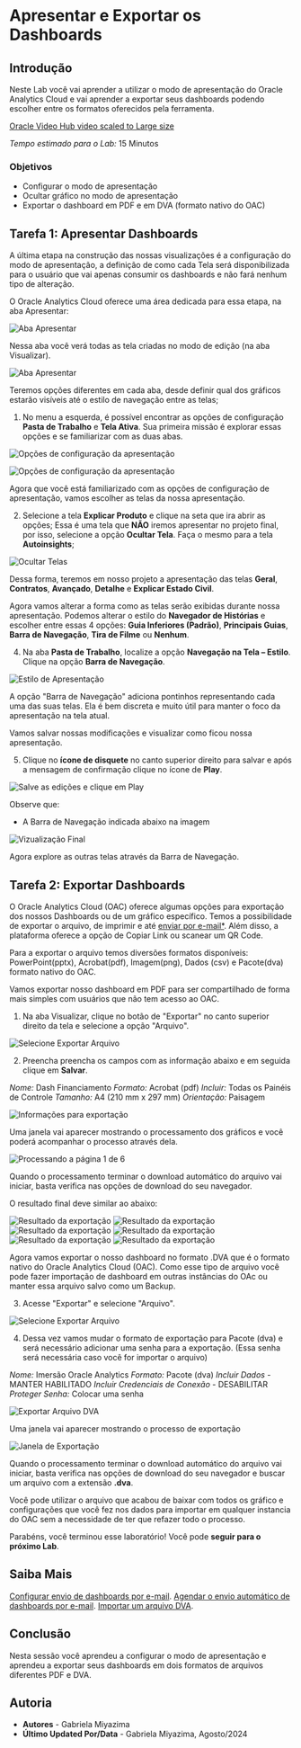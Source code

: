 # Apresentar e Exportar os Dashboards

## Introdução

Neste Lab você vai aprender a utilizar o modo de apresentação do Oracle Analytics Cloud e vai aprender a exportar seus dashboards podendo escolher entre os formatos oferecidos pela ferramenta.

[Oracle Video Hub video scaled to Large size](videohub:1_k7t0njfr:large)

*Tempo estimado para o Lab:* 15 Minutos

### Objetivos
* Configurar o modo de apresentação
* Ocultar gráfico no modo de apresentação
* Exportar o dashboard em PDF e em DVA (formato nativo do OAC)


## Tarefa 1: Apresentar Dashboards

A última etapa na construção das nossas visualizações é a configuração do modo de apresentação, a definição de como cada Tela será disponibilizada para o usuário que vai apenas consumir os dashboards e não fará nenhum tipo de alteração.

O Oracle Analytics Cloud oferece uma área dedicada para essa etapa, na aba Apresentar:

![Aba Apresentar](./images/present-1.png)

Nessa aba você verá todas as tela criadas no modo de edição (na aba Visualizar).

![Aba Apresentar](./images/present-2.png)

Teremos opções diferentes em cada aba, desde definir qual dos gráficos estarão visíveis até o estilo de navegação entre as telas;

1.	No menu a esquerda, é possível encontrar as opções de configuração **Pasta de Trabalho** e **Tela Ativa**. Sua primeira missão é explorar essas opções e se familiarizar com as duas abas.


![Opções de configuração da apresentação](./images/present-3.png)

![Opções de configuração da apresentação](./images/present-4.png)

Agora que você está familiarizado com as opções de configuração de apresentação, vamos escolher as telas da nossa apresentação.

2.	Selecione a tela **Explicar Produto** e clique na seta que ira abrir as opções; Essa é uma tela que **NÃO** iremos apresentar no projeto final, por isso, selecione a opção **Ocultar Tela**. Faça o mesmo para a tela **Autoinsights**;

![Ocultar Telas](./images/present-5.png)

Dessa forma, teremos em nosso projeto a apresentação das telas **Geral**, **Contratos**, **Avançado**, **Detalhe** e **Explicar Estado Civil**. 


Agora vamos alterar a forma como as telas serão exibidas durante nossa apresentação. Podemos alterar o estilo do **Navegador de Histórias** e escolher entre essas 4 opções: **Guia Inferiores (Padrão)**, **Principais Guias**, **Barra de Navegação**, **Tira de Filme** ou **Nenhum**.

4.	Na aba **Pasta de Trabalho**, localize a opção **Navegação na Tela – Estilo**. Clique na opção **Barra de Navegação**.

![Estilo de Apresentação](./images/present-7.png)

A opção "Barra de Navegação" adiciona pontinhos representando cada uma das suas telas. Ela é bem discreta e muito útil para manter o foco da apresentação na tela atual.

Vamos salvar nossas modificações e visualizar como ficou nossa apresentação.

5.	Clique no **ícone de disquete** no canto superior direito para salvar e após a mensagem de confirmação clique no ícone de **Play**.

![Salve as edições e clique em Play](./images/present-8.png)

Observe que:
* A Barra de Navegação indicada abaixo na imagem

![Vizualização Final](./images/present-9.png)

Agora explore as outras telas através da Barra de Navegação.

## Tarefa 2: Exportar Dashboards

O Oracle Analytics Cloud (OAC) oferece algumas opções para exportação dos nossos Dashboards ou de um gráfico específico. Temos a possibilidade de exportar o arquivo, de imprimir e até [enviar por e-mail*](https://docs.oracle.com/en/cloud/paas/analytics-cloud/acabi/send-email-reports-and-track-deliveries.html#GUID-C5815E71-9348-4C13-BAB6-B5B0C887B3D6). Além disso, a plataforma oferece a opção de Copiar Link ou scanear um QR Code.

Para a exportar o arquivo temos diversões formatos disponíveis: PowerPoint(pptx), Acrobat(pdf), Imagem(png), Dados (csv) e Pacote(dva) formato nativo do OAC.

Vamos exportar nosso dashboard em PDF para ser compartilhado de forma mais simples com usuários que não tem acesso ao OAC.

1. Na aba Visualizar, clique no botão de "Exportar" no canto superior direito da tela e selecione a opção "Arquivo".

![Selecione Exportar Arquivo](./images/present-11.png)

2. Preencha preencha os campos com as informação abaixo e em seguida clique em **Salvar**.

*Nome:* Dash Financiamento
*Formato:* Acrobat (pdf)
*Incluir:* Todas os Painéis de Controle
*Tamanho:* A4 (210 mm x 297 mm)
*Orientação:* Paisagem

![Informações para exportação](./images/present-12.png)

Uma janela vai aparecer mostrando o processamento dos gráficos e você poderá acompanhar o processo através dela.

![Processando a página 1 de 6](./images/present-13.png)

Quando o processamento terminar o download automático do arquivo vai iniciar, basta verifica nas opções de download do seu navegador.

O resultado final deve similar ao abaixo:

![Resultado da exportação](./images/present-20.png)
![Resultado da exportação](./images/present-21.png)
![Resultado da exportação](./images/present-22.png)
![Resultado da exportação](./images/present-23.png)
![Resultado da exportação](./images/present-24.png)
![Resultado da exportação](./images/present-25.png)


Agora vamos exportar o nosso dashboard no formato .DVA que é o formato nativo do Oracle Analytics Cloud (OAC). Como esse tipo de arquivo você pode fazer importação de dashboard em outras instâncias do OAc ou manter essa arquivo salvo como um Backup.

3. Acesse "Exportar" e selecione "Arquivo".

![Selecione Exportar Arquivo](./images/present-11.png)

4. Dessa vez vamos mudar o formato de exportação para Pacote (dva) e será necessário adicionar uma senha para a exportação. (Essa senha  será necessária caso você for importar o arquivo)

*Nome:* Imersão Oracle Analytics
*Formato:* Pacote (dva)
*Incluir Dados* - MANTER HABILITADO
*Incluir Credenciais de Conexão* - DESABILITAR
*Proteger Senha:* Colocar uma senha

![Exportar Arquivo DVA](./images/present-15.png)

Uma janela vai aparecer mostrando o processo de exportação

![Janela de Exportação](./images/present-16.png)

Quando o processamento terminar o download automático do arquivo vai iniciar, basta verifica nas opções de download do seu navegador e buscar um arquivo com a extensão **.dva**.

Você pode utilizar o arquivo que acabou de baixar com todos os gráfico e configurações que você fez nos dados para importar em qualquer instancia do OAC sem a necessidade de ter que refazer todo o processo.

Parabéns, você terminou esse laboratório!
Você pode **seguir para o próximo Lab**.

## Saiba Mais

[Configurar envio de dashboards por e-mail](https://docs.oracle.com/en/cloud/paas/analytics-cloud/acabi/set-email-server-deliver-reports.html).
[Agendar o envio automático de dashboards por e-mail](https://docs.oracle.com/en/cloud/paas/analytics-cloud/acabi/send-email-reports-and-track-deliveries.html#GUID-49732584-010B-444F-84C6-37FABF533642).
[Importar um arquivo DVA](https://docs.oracle.com/en/middleware/bi/analytics-desktop/bidvd/import-workbook-file.html).

## Conclusão

Nesta sessão você aprendeu a configurar o modo de apresentação e aprendeu a exportar seus dashboards em dois formatos de arquivos diferentes PDF e DVA.

## Autoria

- **Autores** - Gabriela Miyazima
- **Último Updated Por/Data** - Gabriela Miyazima, Agosto/2024